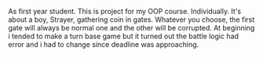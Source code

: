 As first year student. This is project for my OOP course. Individually. It's about a boy, Strayer, gathering coin in gates. Whatever you choose, the first gate will always be normal one and the other will be corrupted.
At beginning i tended to make a turn base game but it turned out the battle logic had error and i had to change since deadline was approaching.
